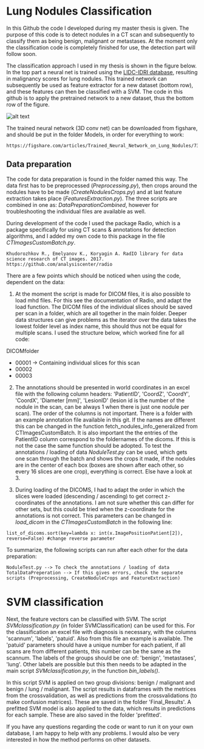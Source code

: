 # Lung Nodules Classification

In this Github the code I developed during my master thesis is given. The purpose of this code is to detect nodules in a CT scan and subsequently to classify them as being benign, malignant or metastases. At the moment only the classification code is completely finished for use, the detection part will follow soon. 

The classification approach I used in my thesis is shown in the figure below. In the top part a neural net is trained using the [LIDC-IDRI database](https://wiki.cancerimagingarchive.net/display/Public/LIDC-IDRI), resulting in malignancy scores for lung nodules. This trained network can subsequently be used as feature extractor for a new dataset (bottom row), and these features can then be classified with a SVM. The code in this github is to apply the pretrained network to a new dataset, thus the bottom row of the figure. 

![alt text](https://github.com/tueimage/lung-nodule-msc-2018/blob/master/ClassificationOverview.png)

The trained neural network (3D conv net) can be downloaded from figshare, and should be put in the folder Models, in order for everything to work:

````
https://figshare.com/articles/Trained_Neural_Network_on_Lung_Nodules/7376360
````

## Data preparation
The code for data preparation is found in the folder named this way.  The data first has to be preprocessed (_Preprocessing.py_), then crops around the nodules have to be made (_CreateNodulesCrops.py_) and at last feature extraction takes place (_FeaturesExtraction.py_). The three scripts are combined in one as: _DataPreparationCombined_, however for troubleshooting the individual files are available as well.

During development of the code I used the package Radio, which is a package specifically for using CT scans & annotations for detection algorithms, and I added my own code to this package in the file _CTImagesCustomBatch.py_. 

````
Khudorozhkov R., Emelyanov K., Koryagin A. RadIO library for data science research of CT images. 2017.
https://github.com/analysiscenter/radio
````

There are a few points which should be noticed when using the code, dependent on the data:

1. At the moment the script is made for DICOM files, it is also possible to load mhd files. For this see the documentation of Radio, and adapt the load function. The DICOM files of the individual slices should be saved per scan in a folder, which are all together in the main folder. Deeper data structures can give problems as the iterator over the data takes the lowest folder level as index name, this should thus not be equal for multiple scans. I used the structure below, which worked fine for all code:

DICOMfolder
  - 00001     -> Containing individual slices for this scan
  - 00002
  - 00003

2. The annotations should be presented in world coordinates in an excel file with the following column headers:
'PatientID', 'CoordZ',  'CoordY', 'CoordX', 'Diameter [mm]', 'LesionID' (lesion id is the number of the nodule in the scan, can be always 1 when there is just one nodule per scan). The order of the columns is not important. There is a folder with an example annotation file available in this git. 
If the names are different this can be changed in the function fetch_nodules_info_generalized from CTImagesCustomBatch. It is also important the the entries of the PatientID column correspond to the foldernames of the dicoms. If this is not the case the same function should be adopted. 
To test the annotations / loading of data _NoduleTest.py_ can be used, which gets one scan through the batch and shows the crops it made, if the nodules are in the center of each box (boxes are shown after each other, so every 16 slices are one crop), everything is correct. Else have a look at 3. 

3. During loading of the DICOMS, I had to adapt the order in which the slices were loaded (descending / ascending) to get correct z-coordinates of the annotations. I am not sure whether this can differ for other sets, but this could be tried when the z-coordinate for the annotations is not correct. This parameters can be changed in _load_dicom_ in the _CTImagesCustomBatch_ in the following line:

````
list_of_dicoms.sort(key=lambda x: int(x.ImagePositionPatient[2]), reverse=False) #change reverse parameter
````

To summarize, the following scripts can run after each other for the data preparation:
````
NoduleTest.py --> To check the annotations / loading of data
TotalDataPreperation --> If this gives errors, check the separate scripts (Preprocessing, CreateNoduleCrops and FeatureExtraction)
````

# SVM classification
Next, the feature vectors can be classified with SVM. The script _SVMclassification.py_ (in folder SVMClassification) can be used for this. For the classification an excel file with diagnosis is necessary, with the columns 'scannum', 'labels', 'patuid'. Also from this file an example is available. The 'patuid' parameters should have a unique number for each patient, if all scans are from different patients, this number can be the same as the scannum. The labels of the groups should be one of: 'benign', 'metastases', 'lung'. Other labels are possible but this then needs to be adapted in the main script _SVMclassification.py_, in the function _bin_labels()_.

In this script SVM is applied on two group divisions: benign / malignant and benign / lung / malignant. The script results in dataframes with the metrices from the crossvalidation, as well as predictions from the crossvalidations (to make confusion matrices). These are saved in the folder 'Final_Results'. A prefitted SVM model is also applied to the data, which results in predictions for each sample. These are also saved in the folder 'prefitted'.  

If you have any questions regarding the code or want to run it on your own database, I am happy to help with any problems. I would also be very interested in how the method performs on other datasets.
